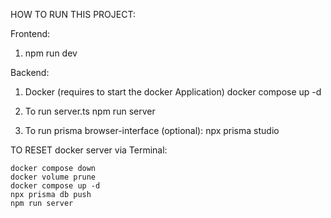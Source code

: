 HOW TO RUN THIS PROJECT:

Frontend:
1. npm run dev

Backend: 

1. Docker (requires to start the docker Application)
docker compose up -d

2. To run server.ts
npm run server

3. To run prisma browser-interface (optional):
npx prisma studio


TO RESET docker server via Terminal:

```
docker compose down
docker volume prune
docker compose up -d
npx prisma db push
npm run server
```
